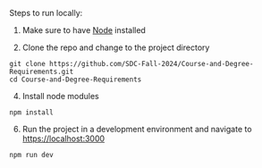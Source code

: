 Steps to run locally:

1. Make sure to have [Node](https://nodejs.org/en/download/package-manager) installed

2. Clone the repo and change to the project directory
```
git clone https://github.com/SDC-Fall-2024/Course-and-Degree-Requirements.git
cd Course-and-Degree-Requirements
```

4. Install node modules
```
npm install
```

6. Run the project in a development environment and navigate to [https://localhost:3000](https://localhost:3000)
```
npm run dev
```
